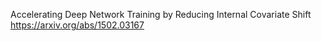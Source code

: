 Accelerating Deep Network Training by Reducing Internal Covariate Shift
https://arxiv.org/abs/1502.03167

